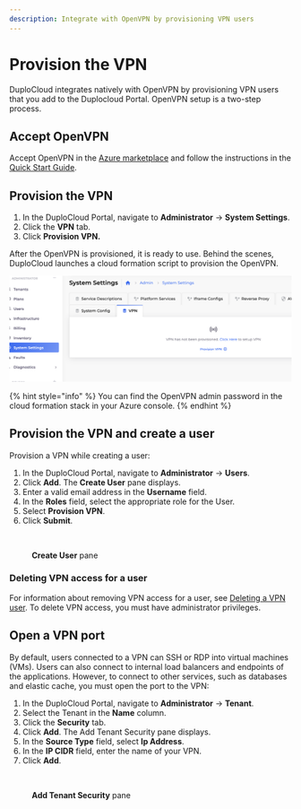 ```yaml
---
description: Integrate with OpenVPN by provisioning VPN users
---
```


# Provision the VPN

DuploCloud integrates natively with OpenVPN by provisioning VPN users that you add to the Duplocloud Portal. OpenVPN setup is a two-step process.

## Accept OpenVPN

Accept OpenVPN in the [Azure marketplace](https://azuremarketplace.microsoft.com/en-us/marketplace/apps/openvpn.openvpnas?tab=Overview) and follow the instructions in the [Quick Start Guide](https://openvpn.net/vpn-server-resources/microsoft-azure-byol-appliance-quick-start-guide/).&#x20;

## Provision the VPN

1. In the DuploCloud Portal, navigate to **Administrator** -> **System Settings**.
2. Click the **VPN** tab.
3. Click **Provision VPN.**

After the OpenVPN is provisioned, it is ready to use. Behind the scenes, DuploCloud launches a cloud formation script to provision the OpenVPN.   &#x20;

![VPN tab in the System Settings page.](<../../.gitbook/assets/image (2) (2) (1).png>)

{% hint style="info" %}
You can find the OpenVPN admin password in the cloud formation stack in your Azure console.
{% endhint %}

## **Provision the VPN and create a user**

Provision a VPN while creating a user:

1. In the DuploCloud Portal, navigate to **Administrator** -> **Users**.
2. Click **Add**. The **Create User** pane displays.
3. Enter a valid email address in the **Username** field.
4. In the **Roles** field, select the appropriate role for the User.
5. Select **Provision VPN**.
6. Click **Submit**.

<div align="left">

<figure><img src="../../.gitbook/assets/VPN_Create_User.png" alt=""><figcaption><p><strong>Create User</strong> pane</p></figcaption></figure>

</div>

### Deleting VPN access for a user

For information about removing VPN access for a user, see [Deleting a VPN user](../../access-control/add-and-delete-vpn-access-for-users.md#deleting-a-vpn-user). To delete VPN access, you must have administrator privileges.&#x20;

## Open a VPN port

By default, users connected to a VPN can SSH or RDP into virtual machines (VMs). Users can also connect to internal load balancers and endpoints of the applications. However, to connect to other services, such as databases and elastic cache, you must open the port to the VPN:&#x20;

1. In the DuploCloud Portal, navigate to **Administrator** -> **Tenant**.
2. Select the Tenant in the **Name** column.
3. Click the **Security** tab.
4. Click **Add**. The Add Tenant Security pane displays.
5. In the **Source Type** field, select **Ip Address**.&#x20;
6. In the **IP CIDR** field, enter the name of your VPN.
7. Click **Add**.

<div align="left">

<figure><img src="../../.gitbook/assets/Add_Tenant_Security.png" alt=""><figcaption><p><strong>Add Tenant Security</strong> pane</p></figcaption></figure>

</div>
